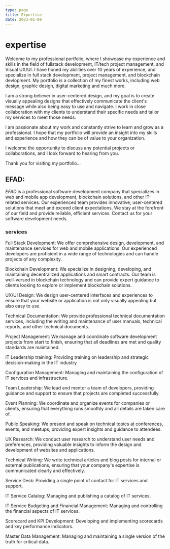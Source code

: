 ```yaml
---
type: page
title: Expertise
date: 2023-01-09
---
```


# expertise
Welcome to my professional portfolio, where I showcase my experience and skills in the field of fullstack development, IT/tech project management, and Visual UX/UI. I have honed my abilities over 10 years of experience, and specialize in full stack development, project management, and blockchain devlopment. My portfolio is a collection of my finest works, including web design, graphic design, digital marketing and much more.

I am a strong believer in user-centered design, and my goal is to create visually appealing designs that effectively communicate the client's message while also being easy to use and navigate. I work in close collaboration with my clients to understand their specific needs and tailor my services to meet those needs.

I am passionate about my work and constantly strive to learn and grow as a professional. I hope that my portfolio will provide an insight into my skills and experience and how they can be of value to your organization.

I welcome the opportunity to discuss any potential projects or collaborations, and I look forward to hearing from you.

Thank you for visiting my portfolio...  

## EFAD: 

*EFAD* is a professional software development company that specializes in web and mobile app development, blockchain solutions, and other IT-related services. Our experienced team provides innovative, user-centered solutions that meet and exceed client expectations. We stay at the forefront of our field and provide reliable, efficient services. Contact us for your software development needs.

### services

Full Stack Development: We offer comprehensive design, development, and maintenance services for web and mobile applications. Our experienced developers are proficient in a wide range of technologies and can handle projects of any complexity.

Blockchain Development: We specialize in designing, developing, and maintaining decentralized applications and smart contracts. Our team is well-versed in blockchain technology and can provide expert guidance to clients looking to explore or implement blockchain solutions.

UX/UI Design: We design user-centered interfaces and experiences to ensure that your website or application is not only visually appealing but also easy to use.

Technical Documentation: We provide professional technical documentation services, including the writing and maintenance of user manuals, technical reports, and other technical documents.

Project Management: We manage and coordinate software development projects from start to finish, ensuring that all deadlines are met and quality standards are maintained.

IT Leadership training: Providing training on leadership and strategic decision-making in the IT industry

Configuration Management: Managing and maintaining the configuration of IT services and infrastructure.

Team Leadership: We lead and mentor a team of developers, providing guidance and support to ensure that projects are completed successfully.

Event Planning: We coordinate and organize events for companies or clients, ensuring that everything runs smoothly and all details are taken care of.

Public Speaking: We present and speak on technical topics at conferences, events, and meetups, providing expert insights and guidance to attendees.

UX Research: We conduct user research to understand user needs and preferences, providing valuable insights to inform the design and development of websites and applications.

Technical Writing: We write technical articles and blog posts for internal or external publications, ensuring that your company's expertise is communicated clearly and effectively.

Service Desk: Providing a single point of contact for IT services and support.

IT Service Catalog: Managing and publishing a catalog of IT services.

IT Service Budgeting and Financial Management: Managing and controlling the financial aspects of IT services.

Scorecard and KPI Development: Developing and implementing scorecards and key performance indicators.

Master Data Management: Managing and maintaining a single version of the truth for critical data.
